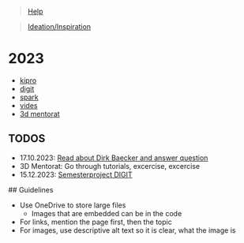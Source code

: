 > [Help](/help)

> [Ideation/Inspiration](/ideation)

# 2023

- [kipro](/kipro)
- [digit](/digit)
- [spark](/spark)
- [vides](/vides)
- [3d mentorat](/3d_mentorat)

## TODOS

- 17.10.2023: [Read about Dirk Baecker and answer question](/spark/04)
- 3D Mentorat: Go through tutorials, excercise, excercise
- 15.12.2023: [Semesterproject DIGIT](/digit/semesterproject)

## Guidelines

- Use OneDrive to store large files
  - Images that are embedded can be in the code
- For links, mention the page first, then the topic
- For images, use descriptive alt text so it is clear, what the image is